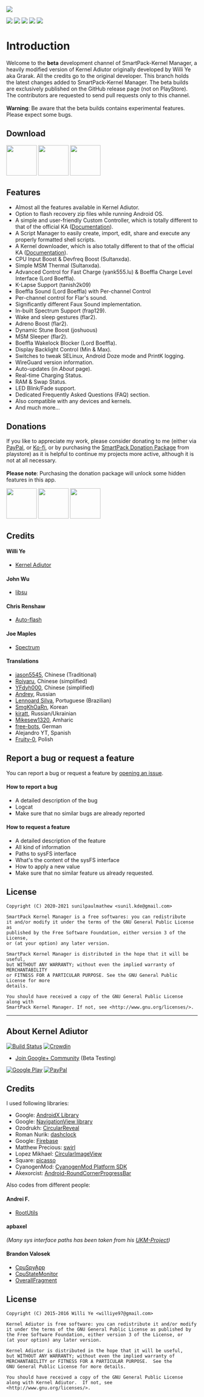 ![](banner.png)

[![](https://img.shields.io/badge/SmartPack--Kernel%20Manager-v15.4-green)](https://github.com/SmartPack/SmartPack-Kernel-Manager/releases/download/v15.4/com.smartpack.kernelmanager-v15.4-release.apk)
![](https://img.shields.io/github/downloads/SmartPack/SmartPack-Kernel-Manager/total)
![](https://img.shields.io/github/downloads/SmartPack/SmartPack-Kernel-Manager/v15.4/total)
![](https://img.shields.io/github/contributors/smartpack/SmartPack-Kernel-Manager)
![](https://img.shields.io/github/license/smartpack/SmartPack-Kernel-Manager)

# Introduction
Welcome to the <strong>beta</strong> development channel of SmartPack-Kernel Manager, a heavily modified version of Kernel Adiutor originally developed by Willi Ye aka Grarak. All the credits go to the original developer. This branch holds the latest changes added to SmartPack-Kernel Manager. The beta builds are exclusively published on the GitHub release page (not on PlayStore). The contributors are requested to send pull requests only to this channel.<br>
<br><strong>Warning</strong>: Be aware that the beta builds contains experimental features. Please expect some bugs.

## Download
[<img src="https://fdroid.gitlab.io/artwork/badge/get-it-on.png"
     alt=""
     height="80">](https://f-droid.org/packages/com.smartpack.kernelmanager)
     [<img src="https://gitlab.com/IzzyOnDroid/repo/-/raw/master/assets/IzzyOnDroid.png"
     alt=""
     height="80">](https://apt.izzysoft.de/fdroid/index/apk/com.smartpack.kernelmanager)
     [<img src="https://i.ibb.co/q0mdc4Z/get-it-on-github.png"
          alt=""
          height="80">](https://github.com/SmartPack/SmartPack-Kernel-Manager/releases/download/v15.4/com.smartpack.kernelmanager-v15.4-release.apk)

## Features
* Almost all the features available in Kernel Adiutor.
* Option to flash recovery zip files while running Android OS.
* A simple and user-friendly Custom Controller, which is totally different to that of the official KA ([Documentation](https://smartpack.github.io/spkm/customcontrols/)).
* A Script Manager to easily create, import, edit, share and execute any properly formatted shell scripts.
* A Kernel downloader, which is also totally different to that of the official KA ([Documentation](https://smartpack.github.io/kerneldownloads/)).
* CPU Input Boost & Devfreq Boost (Sultanxda).
* Simple MSM Thermal (Sultanxda).
* Advanced Control for Fast Charge (yank555.lu) & Boeffla Charge Level Interface (Lord Boeffla).
* K-Lapse Support (tanish2k09)
* Boeffla Sound (Lord Boeffla) with Per-channel Control
* Per-channel control for Flar's sound.
* Significantly different Faux Sound implementation.
* In-built Spectrum Support (frap129).
* Wake and sleep gestures (flar2).
* Adreno Boost (flar2).
* Dynamic Stune Boost (joshuous)
* MSM Sleeper (flar2).
* Boeffla Wakelock Blocker (Lord Boeffla).
* Display Backlight Control (Min & Max).
* Switches to tweak SELinux, Android Doze mode and PrintK logging.
* WireGuard version information.
* Auto-updates (in *About* page).
* Real-time Charging Status.
* RAM & Swap Status.
* LED Blink/Fade support.
* Dedicated Frequently Asked Questions (FAQ) section.
* Also compatible with any devices and kernels.
* And much more…

## Donations
If you like to appreciate my work, please consider donating to me (either via [PayPal](https://www.paypal.me/menacherry/), or [Ko-fi](https://ko-fi.com/sunilpaulmathew/), or by purchasing the [SmartPack Donation Package](https://play.google.com/store/apps/details?id=com.smartpack.donate) from playstore) as it is helpful to continue my projects more active, although it is not at all necessary.<br>
<br><strong>Please note</strong>: Purchasing the donation package will unlock some hidden features in this app.

[<img src="https://raw.githubusercontent.com/SmartPack/SmartPack.github.io/master/asset/pic005.png"
     alt=""
     height="80">](https://www.paypal.me/menacherry/)
[<img src="https://play.google.com/intl/en_us/badges/images/generic/en-play-badge.png"
     alt=""
     height="80">](https://play.google.com/store/apps/details?id=com.smartpack.donate)
[<img src="https://raw.githubusercontent.com/SmartPack/SmartPack.github.io/master/asset/pic010.png"
     alt=""
     height="80">](https://ko-fi.com/sunilpaulmathew/)

## Credits

#### Willi Ye

* [Kernel Adiutor](https://github.com/Grarak/KernelAdiutor)

#### John Wu

* [libsu](https://github.com/topjohnwu/libsu)

#### Chris Renshaw

* [Auto-flash](https://github.com/osm0sis)

#### Joe Maples

* [Spectrum](https://github.com/frap129/spectrum)

#### Translations
* [jason5545](https://github.com/jason5545), Chinese (Traditional)
* [Roiyaru](https://github.com/Roiyaru), Chinese (simplified)
* [YFdyh000](https://github.com/yfdyh000), Chinese (simplified)
* [Andrey](https://github.com/andrey167), Russian
* [Lennoard Silva](https://github.com/Lennoard), Portuguese (Brazilian)
* [SmgKhOaRn](https://github.com/SmgKhOaRn), Korean
* [kiratt](http://4pda.ru/forum/index.php?showuser=5859577), Russian/Ukrainian
* [Mikesew1320](https://github.com/Mikesew1320), Amharic
* [free-bots](https://github.com/free-bots), German
* Alejandro YT, Spanish
* [Fruity-0](https://github.com/Fruity-0), Polish

## Report a bug or request a feature

You can report a bug or request a feature by [opening an issue](https://github.com/SmartPack/SmartPack-Kernel-Manager/issues/new).

#### How to report a bug
* A detailed description of the bug
* Logcat
* Make sure that no similar bugs are already reported

#### How to request a feature
* A detailed description of the feature
* All kind of information
* Paths to sysFS interface
* What's the content of the sysFS interface
* How to apply a new value
* Make sure that no similar feature us already requested.

## License

    Copyright (C) 2020-2021 sunilpaulmathew <sunil.kde@gmail.com>

    SmartPack Kernel Manager is a free softwares: you can redistribute
    it and/or modify it under the terms of the GNU General Public License as
    published by the Free Software Foundation, either version 3 of the License,
    or (at your option) any later version.

    SmartPack Kernel Manager is distributed in the hope that it will be useful,
    but WITHOUT ANY WARRANTY; without even the implied warranty of MERCHANTABILITY
    or FITNESS FOR A PARTICULAR PURPOSE. See the GNU General Public License for more
    details.

    You should have received a copy of the GNU General Public License along with
    SmartPack Kernel Manager. If not, see <http://www.gnu.org/licenses/>.

***** ***** ***** ***** ***** ***** ***** ***** ***** ***** *****

## About Kernel Adiutor

[![Build Status](https://travis-ci.org/Grarak/KernelAdiutor.svg?branch=master)](https://travis-ci.org/Grarak/KernelAdiutor)
[![Crowdin](https://d322cqt584bo4o.cloudfront.net/kernel-adiutor/localized.png)](https://crowdin.com/project/kernel-adiutor)

* [Join Google+ Community](https://plus.google.com/communities/108445529270785762340) (Beta Testing)

[![Google Play](http://developer.android.com/images/brand/en_generic_rgb_wo_60.png)](https://play.google.com/store/apps/details?id=com.grarak.kerneladiutor)
[![PayPal](https://www.paypalobjects.com/webstatic/mktg/Logo/pp-logo-200px.png)](https://www.paypal.com/cgi-bin/webscr?cmd=_s-xclick&hosted_button_id=G3643L52LJQ7G)

## Credits

I used following libraries:

* Google: [AndroidX Library](https://developer.android.com/jetpack/androidx/)
* Google: [NavigationView library](https://developer.android.com/reference/com/google/android/material/navigation/NavigationView)
* Ozodrukh: [CircularReveal](https://github.com/ozodrukh/CircularReveal)
* Roman Nurik: [dashclock](https://github.com/romannurik/dashclock)
* Google: [Firebase](https://firebase.google.com)
* Matthew Precious: [swirl](https://github.com/mattprecious/swirl)
* Lopez Mikhael: [CircularImageView](https://github.com/lopspower/CircularImageView)
* Square: [picasso](https://github.com/square/picasso)
* CyanogenMod: [CyanogenMod Platform SDK](https://github.com/CyanogenMod/cm_platform_sdk)
* Akexorcist: [Android-RoundCornerProgressBar](https://github.com/akexorcist/Android-RoundCornerProgressBar)

Also codes from different people:

#### Andrei F.

* [RootUtils](https://github.com/Grarak/KernelAdiutor/blob/master/app/src/main/java/com/grarak/kerneladiutor/utils/root/RootUtils.java)

#### apbaxel

_(Many sys interface paths has been taken from his [UKM-Project](https://github.com/apbaxel/UKM))_

#### Brandon Valosek

* [CpuSpyApp](https://github.com/Grarak/KernelAdiutor/blob/master/app/src/main/java/com/bvalosek/cpuspy/CpuSpyApp.java)
* [CpuStateMonitor](https://github.com/Grarak/KernelAdiutor/blob/master/app/src/main/java/com/bvalosek/cpuspy/CpuStateMonitor.java)
* [OverallFragment](https://github.com/Grarak/KernelAdiutor/blob/master/app/src/main/java/com/grarak/kerneladiutor/fragments/statistics/OverallFragment.java)

## License

    Copyright (C) 2015-2016 Willi Ye <williye97@gmail.com>
    
    Kernel Adiutor is free software: you can redistribute it and/or modify
    it under the terms of the GNU General Public License as published by
    the Free Software Foundation, either version 3 of the License, or
    (at your option) any later version.
    
    Kernel Adiutor is distributed in the hope that it will be useful,
    but WITHOUT ANY WARRANTY; without even the implied warranty of
    MERCHANTABILITY or FITNESS FOR A PARTICULAR PURPOSE.  See the
    GNU General Public License for more details.
    
    You should have received a copy of the GNU General Public License
    along with Kernel Adiutor.  If not, see <http://www.gnu.org/licenses/>.

